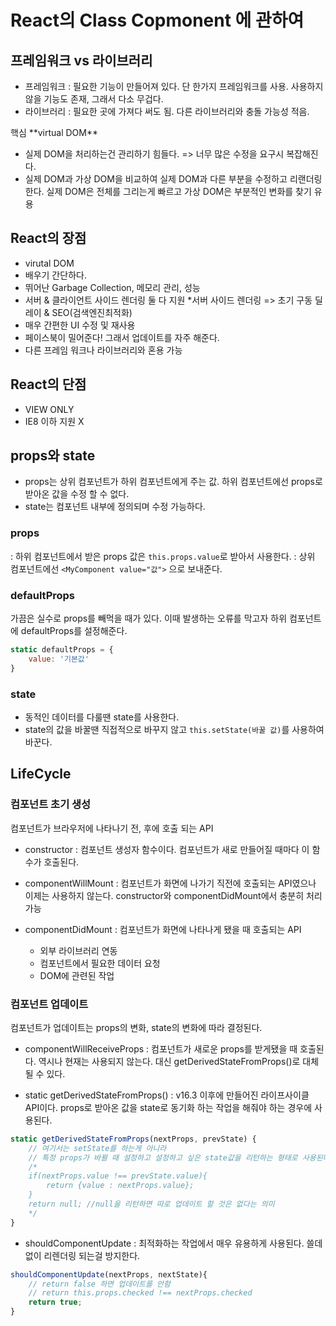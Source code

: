 # React의 Class Copmonent 에 관하여

## 프레임워크 vs 라이브러리
- 프레임워크 : 필요한 기능이 만들어져 있다. 단 한가지 프레임워크를 사용. 사용하지 않을 기능도 존재, 그래서 다소 무겁다.
- 라이브러리 : 필요한 곳에 가져다 써도 됨. 다른 라이브러리와 충돌 가능성 적음.

핵심 
\*\*virtual DOM\*\*
- 실제 DOM을 처리하는건 관리하기 힘들다. => 너무 많은 수정을 요구시 복잡해진다. 
- 실제 DOM과 가상 DOM을 비교하여 실제 DOM과 다른 부분을 수정하고 리랜더링한다.
실제 DOM은 전체를 그리는게 빠르고 가상 DOM은 부분적인 변화를 찾기 유용

## React의 장점
- virutal DOM
- 배우기 간단하다. 
- 뛰어난 Garbage Collection, 메모리 관리, 성능
- 서버 & 클라이언트 사이드 렌더링 둘 다 지원
*서버 사이드 렌더링 => 초기 구동 딜레이 & SEO(검색엔진최적화)
- 매우 간편한 UI 수정 및 재사용
- 페이스북이 밀어준다! 그래서 업데이트를 자주 해준다.
- 다른 프레임 워크나 라이브러리와 혼용 가능

## React의 단점
- VIEW ONLY
- IE8 이하 지원 X 

## props와 state
- props는 상위 컴포넌트가 하위 컴포넌트에게 주는 값. 하위 컴포넌트에선 props로 받아온 값을 수정 할 수 없다.
- state는 컴포넌트 내부에 정의되며 수정 가능하다.

### props
: 하위 컴포넌트에서 받은 props 값은 ```this.props.value```로 받아서 사용한다. 
: 상위 컴포넌트에선 ```<MyComponent value="값">``` 으로 보내준다. 

### defaultProps 
가끔은 실수로 props를 빼먹을 때가 있다. 이때 발생하는 오류를 막고자 하위 컴포넌트에 defaultProps를 설정해준다.

``` js
static defaultProps = {
    value: '기본값'
}
```

### state
- 동적인 데이터를 다룰땐 state를 사용한다. 
- state의 값을 바꿀땐 직접적으로 바꾸지 않고 ```this.setState(바꿀 값)```를 사용하여 바꾼다. 

## LifeCycle
### 컴포넌트 초기 생성 
컴포넌트가 브라우저에 나타나기 전, 후에 호출 되는 API

- constructor : 컴포넌트 생성자 함수이다. 컴포넌트가 새로 만들어질 때마다 이 함수가 호출된다. 

- componentWillMount : 컴포넌트가 화면에 나가기 직전에 호출되는 API였으나 이제는 사용하지 않는다. constructor와 componentDidMount에서 충분히 처리 가능

- componentDidMount : 컴포넌트가 화면에 나타나게 됐을 때 호출되는 API
    - 외부 라이브러리 연동
    - 컴포넌트에서 필요한 데이터 요청
    - DOM에 관련된 작업

### 컴포넌트 업데이트
컴포넌트가 업데이트는 props의 변화, state의 변화에 따라 결정된다. 

- componentWillReceiveProps : 컴포넌트가 새로운 props를 받게됐을 때 호출된다. 역시나 현재는 사용되지 않는다. 대신 getDerivedStateFromProps()로 대체 될 수 있다. 

- static getDerivedStateFromProps() : v16.3 이후에 만들어진 라이프사이클 API이다. props로 받아온 값을 state로 동기화 하는 작업을 해줘야 하는 경우에 사용된다. 

```js
static getDerivedStateFromProps(nextProps, prevState) {
    // 여기서는 setState를 하는게 아니라 
    // 특정 props가 바뀔 때 설정하고 설정하고 싶은 state값을 리턴하는 형태로 사용된다. 
    /*
    if(nextProps.value !== prevState.value){
        return {value : nextProps.value};
    }
    return null; //null을 리턴하면 따로 업데이트 할 것은 없다는 의미
    */
}
```

- shouldComponentUpdate : 최적화하는 작업에서 매우 유용하게 사용된다. 쓸데없이 리렌더링 되는걸 방지한다. 

```js
shouldComponentUpdate(nextProps, nextState){
    // return false 하면 업데이트를 안함
    // return this.props.checked !== nextProps.checked
    return true;
}
```
